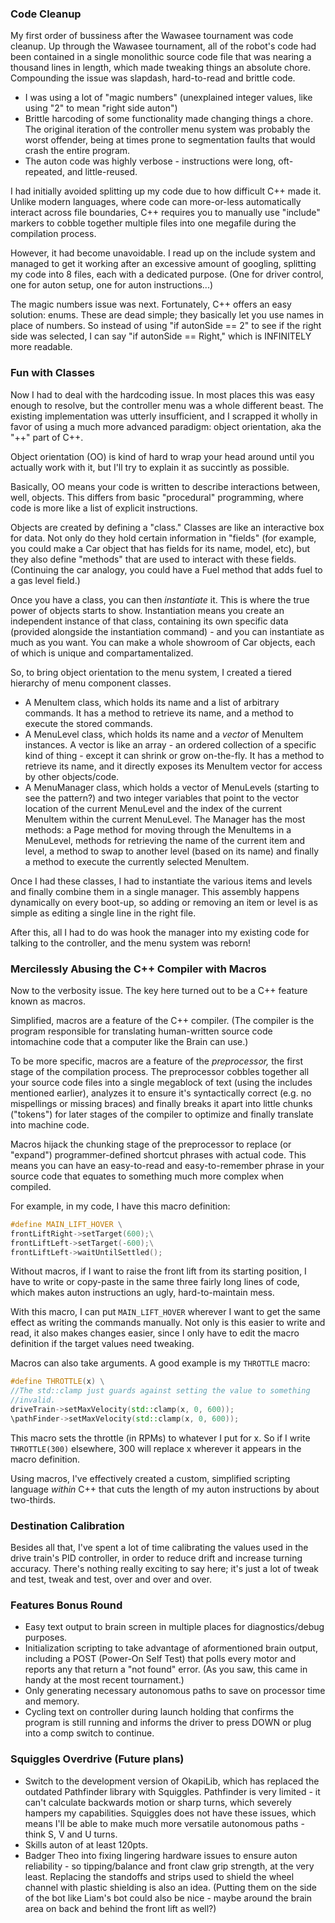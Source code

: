 ### Code Cleanup
My first order of bussiness after the Wawasee tournament was code cleanup. Up through the Wawasee tournament, all of the robot's code had been contained in a single monolithic source code file that was nearing a thousand lines in length, which made tweaking things an absolute chore. Compounding the issue was slapdash, hard-to-read and brittle code. 
- I was using a lot of "magic numbers" (unexplained integer values, like using "2" to mean "right side auton") 
- Brittle harcoding of some functionality made changing things a chore. The original iteration of the controller menu system was probably the worst offender, being at times prone to segmentation faults that would crash the entire program.
- The auton code was highly verbose - instructions were long, oft-repeated, and little-reused.

I had initially avoided splitting up my code due to how difficult C++ made it. Unlike modern languages, where code can more-or-less automatically interact across file boundaries, C++ requires you to manually use "include" markers to cobble together multiple files into one megafile during the compilation process.

However, it had become unavoidable. I read up on the include system and managed to get it working after an excessive amount of googling, splitting my code into 8 files, each with a dedicated purpose. (One for driver control, one for auton setup, one for auton instructions...)

The magic numbers issue was next. Fortunately, C++ offers an easy solution: enums. These are dead simple; they basically let you use names in place of numbers. So instead of using "if autonSide == 2" to see if the right side was selected, I can say "if autonSide == Right," which is INFINITELY more readable.

### Fun with Classes
Now I had to deal with the hardcoding issue. In most places this was easy enough to resolve, but the controller menu was a whole different beast. The existing implementation was utterly insufficient, and I scrapped it wholly in favor of using a much more advanced paradigm: object orientation, aka the "++" part of C++.

Object orientation (OO) is kind of hard to wrap your head around until you actually work with it, but I'll try to explain it as succintly as possible.

Basically, OO means your code is written to describe interactions between, well, objects. This differs from basic "procedural" programming, where code is more like a list of explicit instructions.

Objects are created by defining a "class." Classes are like an interactive box for data. Not only do they hold certain information in "fields" (for example, you could make a Car object that has fields for its name, model, etc), but they also define "methods" that are used to interact with these fields. (Continuing the car analogy, you could have a Fuel method that adds fuel to a gas level field.) 

Once you have a class, you can then *instantiate* it. This is where the true power of objects starts to show. Instantiation means you create an independent instance of that class, containing its own specific data (provided alongside the instantiation command) - and you can instantiate as much as you want. You can make a whole showroom of Car objects, each of which is unique and compartamentalized.

So, to bring object orientation to the menu system, I created a tiered hierarchy of menu component classes.
- A MenuItem class, which holds its name and a list of arbitrary commands. It has a method to retrieve its name, and a method to execute the stored commands.
- A MenuLevel class, which holds its name and a *vector* of MenuItem instances. A vector is like an array - an ordered collection of a specific kind of thing - except it can shrink or grow on-the-fly. It has a method to retrieve its name, and it directly exposes its MenuItem vector for access by other objects/code.
- A MenuManager class, which holds a vector of MenuLevels (starting to see the pattern?) and two integer variables that point to the vector location of the current MenuLevel and the index of the current MenuItem within the current MenuLevel. The Manager has the most methods: a Page method for moving through the MenuItems in a MenuLevel, methods for retrieving the name of the current item and level, a method to swap to another level (based on its name) and finally a method to execute the currently selected MenuItem.

Once I had these classes, I had to instantiate the various items and levels and finally combine them in a single manager. This assembly happens dynamically on every boot-up, so adding or removing an item or level is as simple as editing a single line in the right file.

After this, all I had to do was hook the manager into my existing code for talking to the controller, and the menu system was reborn!

### Mercilessly Abusing the C++ Compiler with Macros
Now to the verbosity issue. The key here turned out to be a C++ feature known as macros.

Simplified, macros are a feature of the C++ compiler. (The compiler is the program responsible for translating human-written source code intomachine code that a computer like the Brain can use.) 

To be more specific, macros are a feature of the *preprocessor,* the first stage of the compilation process. The preprocessor cobbles together all your source code files into a single megablock of text (using the includes mentioned earlier), analyzes it to ensure it's syntactically correct (e.g. no mispellings or missing braces) and finally breaks it apart into little chunks ("tokens") for later stages of the compiler to optimize and finally translate into machine code.

Macros hijack the chunking stage of the preprocessor to replace (or "expand") programmer-defined shortcut phrases with actual code. This means you can have an easy-to-read and easy-to-remember phrase in your source code that equates to something much more complex when compiled.

For example, in my code, I have this macro definition:
```cpp
#define MAIN_LIFT_HOVER \
frontLiftRight->setTarget(600);\
frontLiftLeft->setTarget(-600);\
frontLiftLeft->waitUntilSettled();
```
Without macros, if I want to raise the front lift from its starting position, I have to write or copy-paste in the same three fairly long lines of code, which makes auton instructions an ugly, hard-to-maintain mess.

With this macro, I can put `MAIN_LIFT_HOVER` wherever I want to get the same effect as writing the commands manually. Not only is this easier to write and read, it also makes changes easier, since I only have to edit the macro definition if the target values need tweaking.

Macros can also take arguments. A good example is my `THROTTLE` macro:
```cpp
#define THROTTLE(x) \
//The std::clamp just guards against setting the value to something 
//invalid.
driveTrain->setMaxVelocity(std::clamp(x, 0, 600)); 
\pathFinder->setMaxVelocity(std::clamp(x, 0, 600));
```
This macro sets the throttle (in RPMs) to whatever I put for x. So if I write `THROTTLE(300)` elsewhere, 300 will replace x wherever it appears in the macro definition.

Using macros, I've effectively created a custom, simplified scripting language *within* C++ that cuts the length of my auton instructions by about two-thirds.

### Destination Calibration
Besides all that, I've spent a lot of time calibrating the values used in the drive train's PID controller, in order to reduce drift and increase turning accuracy. There's nothing really exciting to say here; it's just a lot of tweak and test, tweak and test, over and over and over.

### Features Bonus Round 
- Easy text output to brain screen in multiple places for diagnostics/debug purposes.
- Initialization scripting to take advantage of aformentioned brain output, including a POST (Power-On Self Test) that polls every motor and reports any that return a "not found" error. (As you saw, this came in handy at the most recent tournament.)
- Only generating necessary autonomous paths to save on processor time and memory.
- Cycling text on controller during launch holding that confirms the program is still running and informs the driver to press DOWN or plug into a comp switch to continue.

### Squiggles Overdrive (Future plans)
- Switch to the development version of OkapiLib, which has replaced the outdated Pathfinder library with Squiggles. Pathfinder is very limited - it can't calculate backwards motion or sharp turns, which severely hampers my capabilities. Squiggles does not have these issues, which means I'll be able to make much more versatile autonomous paths - think S, V and U turns.
- Skills auton of at least 120pts.
- Badger Theo into fixing lingering hardware issues to ensure auton reliability - so tipping/balance and front claw grip strength, at the very least. Replacing the standoffs and strips used to shield the wheel channel with plastic shielding is also an idea. (Putting them on the side of the bot like Liam's bot could also be nice - maybe around the brain area on back and behind the front lift as well?)
